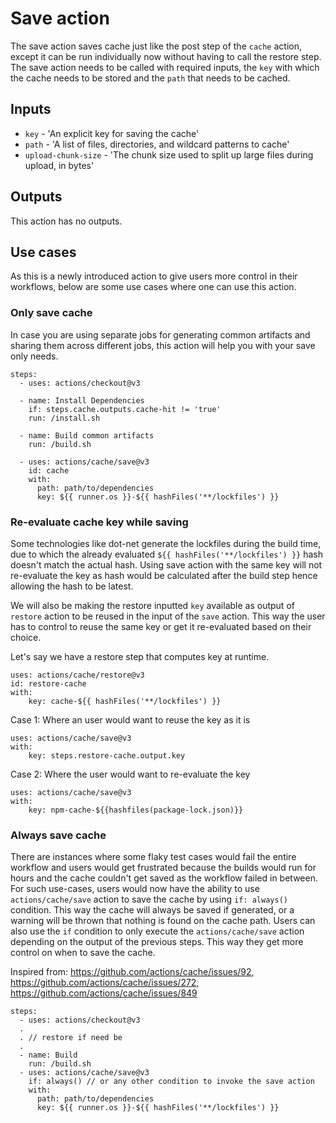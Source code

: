 # Save action

The save action saves cache just like the post step of the `cache` action, except it can be run individually now without having to call the restore step. The save action needs to be called with required inputs, the `key` with which the cache needs to be stored and the `path` that needs to be cached.

## Inputs

* `key` - 'An explicit key for saving the cache'
* `path` - 'A list of files, directories, and wildcard patterns to cache'
* `upload-chunk-size` - 'The chunk size used to split up large files during upload, in bytes'

## Outputs

This action has no outputs.

## Use cases

As this is a newly introduced action to give users more control in their workflows, below are some use cases where one can use this action.

### Only save cache

In case you are using separate jobs for generating common artifacts and sharing them across different jobs, this action will help you with your save only needs.

```
steps:
  - uses: actions/checkout@v3

  - name: Install Dependencies
    if: steps.cache.outputs.cache-hit != 'true'
    run: /install.sh

  - name: Build common artifacts
    run: /build.sh

  - uses: actions/cache/save@v3
    id: cache
    with:
      path: path/to/dependencies
      key: ${{ runner.os }}-${{ hashFiles('**/lockfiles') }}
```

### Re-evaluate cache key while saving

Some technologies like dot-net generate the lockfiles during the build time, due to which the already evaluated `${{ hashFiles('**/lockfiles') }}` hash doesn't match the actual hash. Using save action with the same key will not re-evaluate the key as hash would be calculated after the build step hence allowing the hash to be latest. 

We will also be making the restore inputted `key` available as output of `restore` action to be reused in the input of the `save` action. This way the user has to control to reuse the same key or get it re-evaluated based on their choice.

Let's say we have a restore step that computes key at runtime.

```
uses: actions/cache/restore@v3
id: restore-cache
with:
    key: cache-${{ hashFiles('**/lockfiles') }}
```

Case 1: Where an user would want to reuse the key as it is
```
uses: actions/cache/save@v3
with:
    key: steps.restore-cache.output.key
```

Case 2: Where the user would want to re-evaluate the key
```
uses: actions/cache/save@v3
with:
    key: npm-cache-${{hashfiles(package-lock.json)}}
```

### Always save cache

There are instances where some flaky test cases would fail the entire workflow and users would get frustrated because the builds would run for hours and the cache couldn't get saved as the workflow failed in between. For such use-cases, users would now have the ability to use `actions/cache/save` action to save the cache by using `if: always()` condition. This way the cache will always be saved if generated, or a warning will be thrown that nothing is found on the cache path. Users can also use the `if` condition to only execute the `actions/cache/save` action depending on the output of the previous steps. This way they get more control on when to save the cache.

Inspired from: https://github.com/actions/cache/issues/92, https://github.com/actions/cache/issues/272, https://github.com/actions/cache/issues/849

```
steps:
  - uses: actions/checkout@v3
  .
  . // restore if need be
  .
  - name: Build
    run: /build.sh
  - uses: actions/cache/save@v3
    if: always() // or any other condition to invoke the save action
    with:
      path: path/to/dependencies
      key: ${{ runner.os }}-${{ hashFiles('**/lockfiles') }}
```
